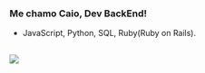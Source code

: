 ### Me chamo Caio, Dev BackEnd!

- JavaScript, Python, SQL, Ruby(Ruby on Rails).

 
  
  ##

<div>
  <a href="https://www.linkedin.com/in/caio-chacur-gobbi-20453b216" target="_blank" rel="external"><img src="https://img.shields.io/badge/-LinkedIn-%230077B5?style=for-the-badge&logo=linkedin&logoColor=white" target="_blank"></a> 
</div>  
